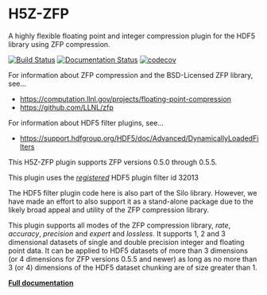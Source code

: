 # H5Z-ZFP

A highly flexible floating point and integer
compression plugin for the HDF5 library using ZFP compression.

[![Build Status](https://travis-ci.com/LLNL/H5Z-ZFP.svg?branch=master)](https://travis-ci.com/LLNL/H5Z-ZFP)
[![Documentation Status](https://readthedocs.org/projects/h5z-zfp/badge/?version=latest)](http://h5z-zfp.readthedocs.io)
[![codecov](https://codecov.io/gh/LLNL/H5Z-ZFP/branch/master/graph/badge.svg)](https://codecov.io/gh/LLNL/H5Z-ZFP)

For information about ZFP compression and the BSD-Licensed ZFP
library, see...

- https://computation.llnl.gov/projects/floating-point-compression
- https://github.com/LLNL/zfp

For information about HDF5 filter plugins, see...

- https://support.hdfgroup.org/HDF5/doc/Advanced/DynamicallyLoadedFilters

This H5Z-ZFP plugin supports ZFP versions 0.5.0 through 0.5.5.

This plugin uses the [*registered*](https://support.hdfgroup.org/services/filters.html#zfp)
HDF5 plugin filter id 32013

The  HDF5  filter  plugin  code here is also part of the Silo library.
However, we have made an  effort to also support  it as a  stand-alone
package  due  to  the  likely  broad  appeal  and  utility  of the ZFP
compression library.

This plugin supports all modes of the ZFP compression library, *rate*,
*accuracy*, *precision* and *expert* and *lossless*. It supports 1, 2 and
3 dimensional datasets of single and double precision integer and floating
point data. It can be applied to HDF5 datasets of more than 3 dimensions
(or 4 dimensions for ZFP versions 0.5.5 and newer) as long as no more than 3
(or 4) dimensions of the HDF5 dataset chunking are of size greater than 1.

[**Full documentation**](http://h5z-zfp.readthedocs.io)
